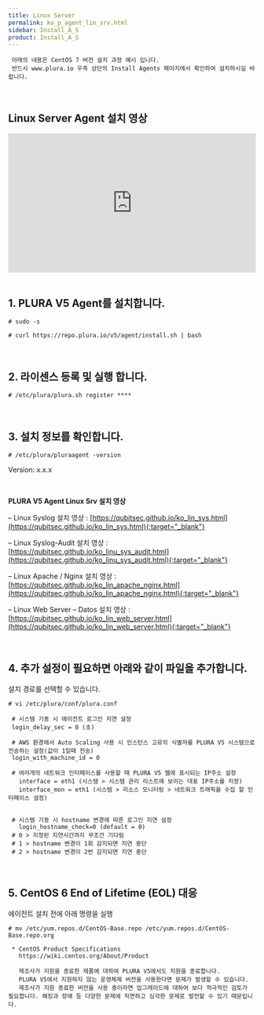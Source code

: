 ```yaml
---
title: Linux Server
permalink: ko_p_agent_lin_srv.html
sidebar: Install_A_S
product: Install_A_S
---
```




     아래의 내용은 CentOS 7 버전 설치 과정 예시 입니다.
     반드시 www.plura.io 우측 상단의 Install Agents 페이지에서 확인하여 설치하시길 바랍니다.

<br />

## Linux Server Agent 설치 영상

<style>.embed-container { position: relative; padding-bottom: 56.25%; height: 0; overflow: hidden; max-width: 100%; } .embed-container iframe, .embed-container object, .embed-container embed { position: absolute; top: 0; left: 0; width: 100%; height: 100%; }</style><div class='embed-container'><iframe src='https://www.youtube.com/embed/TW7_NF1gF9g' frameborder='0' allowfullscreen></iframe></div>

<br />

## 1. PLURA V5 Agent를 설치합니다.

`# sudo -s`

`# curl https://repo.plura.io/v5/agent/install.sh | bash`

<br />

## 2. 라이센스 등록 및 실행 합니다.

`# /etc/plura/plura.sh register ****`

<br />

## 3. 설치 정보를 확인합니다.

`# /etc/plura/pluraagent -version`

Version: x.x.x

<br />

__PLURA V5 Agent Linux Srv 설치 영상__

– Linux Syslog 설치 영상 : [https://qubitsec.github.io/ko_lin_sys.html](https://qubitsec.github.io/ko_lin_sys.html){:target="_blank"}

– Linux Syslog-Audit 설치 영상 : [https://qubitsec.github.io/ko_linu_sys_audit.html](https://qubitsec.github.io/ko_linu_sys_audit.html){:target="_blank"}

– Linux Apache / Nginx 설치 영상 : [https://qubitsec.github.io/ko_lin_apache_nginx.html](https://qubitsec.github.io/ko_lin_apache_nginx.html){:target="_blank"}

– Linux Web Server – Datos 설치 영상 : [https://qubitsec.github.io/ko_lin_web_server.html](https://qubitsec.github.io/ko_lin_web_server.html){:target="_blank"}

<br />

## 4. 추가 설정이 필요하면 아래와 같이 파일을 추가합니다.


설치 경로를 선택할 수 있습니다.


`# vi /etc/plura/conf/plura.conf`

     # 시스템 기동 시 에이전트 로그인 지연 설정
     login_delay_sec = 0 (초)

     # AWS 환경에서 Auto Scaling 사용 시 인스턴스 고유의 식별자를 PLURA V5 시스템으로 전송하는 설정(값이 1일때 전송)
     login_with_machine_id = 0

     # 여러개의 네트워크 인터페이스를 사용할 때 PLURA V5 웹에 표시되는 IP주소 설정
       interface = eth1 (시스템 > 시스템 관리 리스트에 보이는 대표 IP주소를 지정)
       interface_mon = eth1 (시스템 > 리소스 모니터링 > 네트워크 트래픽을 수집 할 인터페이스 설정)


     # 시스템 기동 시 hostname 변경에 따른 로그인 지연 설정
       login_hostname_check=0 (default = 0)
     # 0 > 지정된 지연시간까지 무조건 기다림
     # 1 > hostname 변경이 1회 감지되면 지연 중단
     # 2 > hostname 변경이 2번 감지되면 지연 중단

<br />

## 5. CentOS 6 End of Lifetime (EOL) 대응

에이전트 설치 전에 아래 명령을 실행


`# mv /etc/yum.repos.d/CentOS-Base.repo /etc/yum.repos.d/CentOS-Base.repo.org`

     * CentOS Product Specifications
       https://wiki.centos.org/About/Product

       제조사가 지원을 종료한 제품에 대하여 PLURA V5에서도 지원을 종료합니다.
       PLURA V5에서 지원하지 않는 운영체제 버전을 사용한다면 문제가 발생할 수 있습니다.
       제조사가 지원 종료한 버전을 사용 중이라면 업그레이드에 대하여 보다 적극적인 검토가 필요합니다. 해킹과 장애 등 다양한 문제에 직면하고 심각한 문제로 발전할 수 있기 때문입니다.
